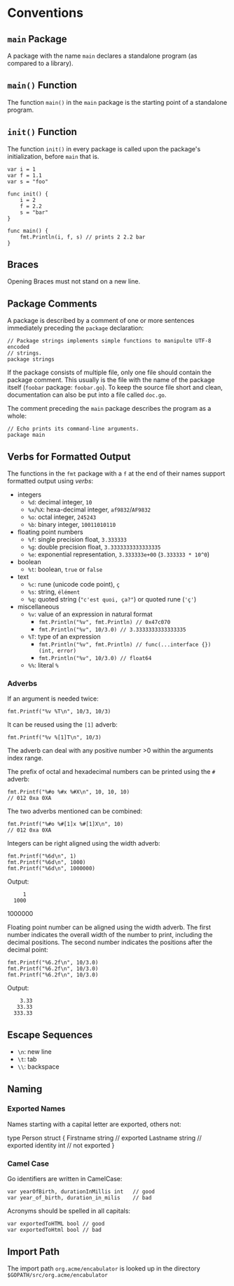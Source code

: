 # Conventions

## `main` Package

A package with the name `main` declares a standalone program (as
compared to a library).

## `main()` Function

The function `main()` in the `main` package is the starting point of a
standalone program.

## `init()` Function

The function `init()` in every package is called upon the package's
initialization, before `main` that is.

    var i = 1
    var f = 1.1
    var s = "foo"

    func init() {
        i = 2
        f = 2.2
        s = "bar"
    }

    func main() {
        fmt.Println(i, f, s) // prints 2 2.2 bar
    }

## Braces

Opening Braces must not stand on a new line.

## Package Comments

A package is described by a comment of one or more sentences immediately
preceding the `package` declaration:

    // Package strings implements simple functions to manipulte UTF-8 encoded
    // strings.
    package strings

If the package consists of multiple file, only one file should contain the
package comment. This usually is the file with the name of the package itself
(`foobar` package: `foobar.go`). To keep the source file short and clean,
documentation can also be put into a file called `doc.go`.

The comment preceding the `main` package describes the program as a whole:

    // Echo prints its command-line arguments.
    package main

## Verbs for Formatted Output

The functions in the `fmt` package with a `f` at the end of their names support
formatted output using _verbs_:

- integers
    - `%d`: decimal integer, `10`
    - `%x`/`%X`: hexa-decimal integer, `af9832`/`AF9832`
    - `%o`: octal integer, `245243`
    - `%b`: binary integer, `10011010110`
- floating point numbers
    - `%f`: single precision float, `3.333333`
    - `%g`: double precision float, `3.3333333333333335`
    - `%e`: exponential representation, `3.333333e+00` (`3.333333 * 10^0`)
- boolean
    - `%t`: boolean, `true` or `false`
- text
    - `%c`: rune (unicode code point), `ç`
    - `%s`: string, `élément`
    - `%q`: quoted string (`"c'est quoi, ça?"`) or quoted rune (`'ç'`)
- miscellaneous
    - `%v`: value of an expression in natural format
        - `fmt.Println("%v", fmt.Println) // 0x47c070`
        - `fmt.Println("%v", 10/3.0) // 3.3333333333333335`
    - `%T`: type of an expression
        - `fmt.Println("%v", fmt.Println) // func(...interface {}) (int, error)`
        - `fmt.Println("%v", 10/3.0) // float64`
    - `%%`: literal `%`

### Adverbs

If an argument is needed twice:

    fmt.Printf("%v %T\n", 10/3, 10/3)

It can be reused using the `[1]` adverb:

    fmt.Printf("%v %[1]T\n", 10/3)

The adverb can deal with any positive number >0 within the arguments index
range.

The prefix of octal and hexadecimal numbers can be printed using the `#` adverb:

    fmt.Printf("%#o %#x %#X\n", 10, 10, 10)
    // 012 0xa 0XA

The two adverbs mentioned can be combined:

    fmt.Printf("%#o %#[1]x %#[1]X\n", 10)
    // 012 0xa 0XA

Integers can be right aligned using the width adverb:

    fmt.Printf("%6d\n", 1)
    fmt.Printf("%6d\n", 1000)
    fmt.Printf("%6d\n", 1000000)

Output:

         1
      1000
   1000000

Floating point number can be aligned using the width adverb. The first number
indicates  the overall width of the number to print, including the decimal
positions. The second number indicates the positions after the decimal point:

    fmt.Printf("%6.2f\n", 10/3.0)
    fmt.Printf("%6.2f\n", 10/3.0)
    fmt.Printf("%6.2f\n", 10/3.0)

Output:

        3.33
       33.33
      333.33

## Escape Sequences

- `\n`: new line
- `\t`: tab
- `\\`: backspace

## Naming

### Exported Names

Names starting with a capital letter are exported, others not:

type Person struct {
    Firstname   string  // exported
    Lastname    string  // exported
    identity    int     // not exported
}

### Camel Case

Go identifiers are written in CamelCase:

    var yearOfBirth, durationInMillis int   // good
    var year_of_birth, duration_in_milis    // bad

Acronyms should be spelled in all capitals:

    var exportedToHTML bool // good
    var exportedToHtml bool // bad

## Import Path

The import path `org.acme/encabulator` is looked up in the directory
`$GOPATH/src/org.acme/encabulator`
